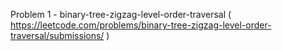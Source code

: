 Problem 1 - binary-tree-zigzag-level-order-traversal ( https://leetcode.com/problems/binary-tree-zigzag-level-order-traversal/submissions/ )